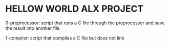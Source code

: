 # HELLOW WORLD ALX PROJECT

0-preprocessor: script that runs a C file through the preprocessor and save the result into another file

1-compiler:  script that compiles a C file but does not link
